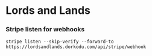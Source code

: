 # Lords and Lands

### Stripe listen for webhooks
`stripe listen --skip-verify --forward-to https://lordsandlands.dorkodu.com/api/stripe/webhook`
